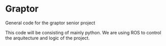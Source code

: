 # Graptor
General code for the graptor senior project

This code will be consisting of mainly python. We are using ROS to control the 
arquitecture and logic of the project.
